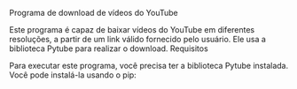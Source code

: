 Programa de download de vídeos do YouTube

Este programa é capaz de baixar vídeos do YouTube em diferentes resoluções, a partir de um link válido fornecido pelo usuário. Ele usa a biblioteca Pytube para realizar o download.
Requisitos

Para executar este programa, você precisa ter a biblioteca Pytube instalada. Você pode instalá-la usando o pip:
